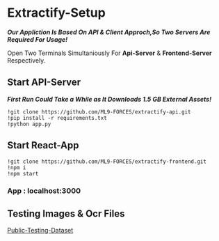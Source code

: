 # Extractify-Setup
***Our Appliction Is Based On API & Client Approch,So Two Servers Are Required For Usage!***

Open Two Terminals Simultaniously For **Api-Server** & **Frontend-Server** Respectively. 


## Start API-Server
***First Run Could Take a While as It Downloads 1.5 GB External Assets!***
```
!git clone https://github.com/ML9-FORCES/extractify-api.git
!pip install -r requirements.txt
!python app.py
```

## Start React-App 
```
!git clone https://github.com/ML9-FORCES/extractify-frontend.git
!npm i
!npm start
```
### App : localhost:3000

## Testing Images & Ocr Files
[Public-Testing-Dataset](https://drive.google.com/drive/folders/1KjIRC28jPodX3t7s6ClHLPFGCr8e-4j4?usp=sharing)
